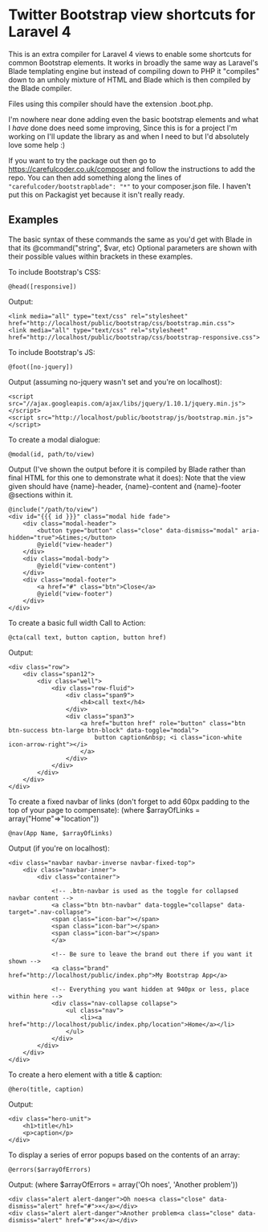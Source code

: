 Twitter Bootstrap view shortcuts for Laravel 4
==============================================

This is an extra compiler for Laravel 4 views to enable some shortcuts for common Bootstrap elements.
It works in broadly the same way as Laravel's Blade templating engine but instead of compiling down to PHP
it "compiles" down to an unholy mixture of HTML and Blade which is then compiled by the Blade compiler.

Files using this compiler should have the extension .boot.php.

I'm nowhere near done adding even the basic bootstrap elements and what I *have* done does need some improving,
Since this is for a project I'm working on I'll update the library as and when I need to but I'd absolutely love some help :)

If you want to try the package out then go to https://carefulcoder.co.uk/composer and follow the instructions to add the repo.
You can then add something along the lines of  `"carefulcoder/bootstrapblade": "*"` to your composer.json file.
I haven't put this on Packagist yet because it isn't really ready.

Examples
--------

The basic syntax of these commands the same as you'd get with Blade in that its @command("string", $var, etc)
Optional parameters are shown with their possible values within brackets in these examples.

To include Bootstrap's CSS:

    @head([responsive])

Output:

    <link media="all" type="text/css" rel="stylesheet" href="http://localhost/public/bootstrap/css/bootstrap.min.css">
    <link media="all" type="text/css" rel="stylesheet" href="http://localhost/public/bootstrap/css/bootstrap-responsive.css">

To include Bootstrap's JS:

    @foot([no-jquery])

Output (assuming no-jquery wasn't set and you're on localhost):

    <script src="//ajax.googleapis.com/ajax/libs/jquery/1.10.1/jquery.min.js"></script>
    <script src="http://localhost/public/bootstrap/js/bootstrap.min.js"></script>

To create a modal dialogue:

    @modal(id, path/to/view)

Output (I've shown the output before it is compiled by Blade rather than final HTML for this one to demonstrate what it does):
Note that the view given should have {name}-header, {name}-content and {name}-footer @sections within it.

    @include("/path/to/view")
    <div id="{{{ id }}}" class="modal hide fade">
        <div class="modal-header">
            <button type="button" class="close" data-dismiss="modal" aria-hidden="true">&times;</button>
            @yield("view-header")
        </div>
        <div class="modal-body">
            @yield("view-content")
        </div>
        <div class="modal-footer">
            <a href="#" class="btn">Close</a>
            @yield("view-footer")
        </div>
    </div>

To create a basic full width Call to Action:

    @cta(call text, button caption, button href)

Output:

    <div class="row">
        <div class="span12">
            <div class="well">
                <div class="row-fluid">
                    <div class="span9">
                        <h4>call text</h4>
                    </div>
                    <div class="span3">
                        <a href="button href" role="button" class="btn btn-success btn-large btn-block" data-toggle="modal">
                            button caption&nbsp; <i class="icon-white icon-arrow-right"></i>
                        </a>
                    </div>
                </div>
            </div>
        </div>
    </div>

To create a fixed navbar of links (don't forget to add 60px padding to the top of your page to compensate):
(where $arrayOfLinks = array("Home"=>"location"))

    @nav(App Name, $arrayOfLinks)

Output (if you're on localhost):

    <div class="navbar navbar-inverse navbar-fixed-top">
        <div class="navbar-inner">
            <div class="container">

                <!-- .btn-navbar is used as the toggle for collapsed navbar content -->
                <a class="btn btn-navbar" data-toggle="collapse" data-target=".nav-collapse">
                <span class="icon-bar"></span>
                <span class="icon-bar"></span>
                <span class="icon-bar"></span>
                </a>

                <!-- Be sure to leave the brand out there if you want it shown -->
                <a class="brand" href="http://localhost/public/index.php">My Bootstrap App</a>

                <!-- Everything you want hidden at 940px or less, place within here -->
                <div class="nav-collapse collapse">
                    <ul class="nav">
                        <li><a href="http://localhost/public/index.php/location">Home</a></li>
                    </ul>
                </div>
            </div>
        </div>
    </div>

To create a hero element with a title & caption:

    @hero(title, caption)

Output:

    <div class="hero-unit">
        <h1>title</h1>
        <p>caption</p>
    </div>

To display a series of error popups based on the contents of an array:

    @errors($arrayOfErrors)

Output:
(where $arrayOfErrors = array('Oh noes', 'Another problem'))

    <div class="alert alert-danger">Oh noes<a class="close" data-dismiss="alert" href="#">×</a></div>
    <div class="alert alert-danger">Another problem<a class="close" data-dismiss="alert" href="#">×</a></div>